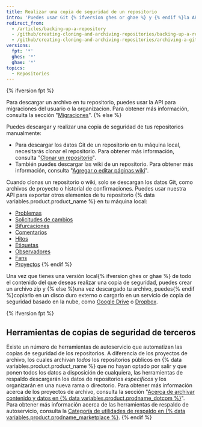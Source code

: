 ```yaml
---
title: Realizar una copia de seguridad de un repositorio
intro: 'Puedes usar Git {% ifversion ghes or ghae %} y {% endif %}la API{% ifversion fpt %}o una herramienta de terceros {% endif %}para realizar una copia de seguridad de tu repositorio.'
redirect_from:
  - /articles/backing-up-a-repository
  - /github/creating-cloning-and-archiving-repositories/backing-up-a-repository
  - /github/creating-cloning-and-archiving-repositories/archiving-a-github-repository/backing-up-a-repository
versions:
  fpt: '*'
  ghes: '*'
  ghae: '*'
topics:
  - Repositories
---
```


{% ifversion fpt %}

Para descargar un archivo en tu repositorio, puedes usar la API para migraciones del usuario o la organizacion. Para obtener más información, consulta la sección "[Migraciones](/rest/reference/migrations)".
{% else %}

Puedes descargar y realizar una copia de seguridad de tus repositorios manualmente:

- Para descargar los datos Git de un repositorio en tu máquina local, necesitarás clonar el repositorio. Para obtener más información, consulta "[Clonar un repositorio](/articles/cloning-a-repository)".
- También puedes descargar las wiki de un repositorio. Para obtener más información, consulta "[Agregar o editar páginas wiki](/communities/documenting-your-project-with-wikis/adding-or-editing-wiki-pages)".

Cuando clonas un repositorio o wiki, solo se descargan los datos Git, como archivos de proyecto o historial de confirmaciones. Puedes usar nuestra API para exportar otros elementos de tu repositorio {% data variables.product.product_name %} en tu máquina local:

- [Problemas](/rest/reference/issues#list-issues-for-a-repository)
- [Solicitudes de cambios](/rest/reference/pulls#list-pull-requests)
- [Bifurcaciones](/rest/reference/repos#list-forks)
- [Comentarios](/rest/reference/issues#list-issue-comments-for-a-repository)
- [Hitos](/rest/reference/issues#list-milestones)
- [Etiquetas](/rest/reference/issues#list-labels-for-a-repository)
- [Observadores](/rest/reference/activity#list-watchers)
- [Fans](/rest/reference/activity#list-stargazers)
- [Proyectos](/rest/reference/projects#list-repository-projects)
{% endif %}

Una vez que tienes una versión local{% ifversion ghes or ghae %} de todo el contenido del que deseas realizar una copia de seguridad, puedes crear un archivo zip y {% else %}una vez descargado tu archivo, puedes{% endif %}copiarlo en un disco duro externo o cargarlo en un servicio de copia de seguridad basado en la nube, como [Google Drive](https://www.google.com/drive/) o [Dropbox](https://www.dropbox.com/).

{% ifversion fpt %}
## Herramientas de copias de seguridad de terceros

Existe un número de herramientas de autoservicio que automatizan las copias de seguridad de los repositorios. A diferencia de los proyectos de archivo, los cuales archivan _todos_ los repositorios públicos en {% data variables.product.product_name %} que no hayan optado por salir y que ponen todos los datos a disposición de cualquiera, las herramientas de respaldo descargarán los datos de repositorios _específicos_ y los organizarán en una nueva rama o directorio. Para obtener más información acerca de los proyectos de archivo, consulta la sección "[Acerca de archivar contenido y datos en {% data variables.product.prodname_dotcom %}](/github/creating-cloning-and-archiving-repositories/about-archiving-content-and-data-on-github#about-the-github-archive-program)". Para obtener más información acerca de las herramientas de respaldo de autoservicio, consulta la [Categoría de utilidades de respaldo en {% data variables.product.prodname_marketplace %}](https://github.com/marketplace?category=backup-utilities).
{% endif %}
